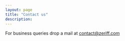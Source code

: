 ```yaml
---
layout: page
title: "Contact us"
description:  
---
```



For business queries drop a mail at <a>contact@zeriff.com</a>
